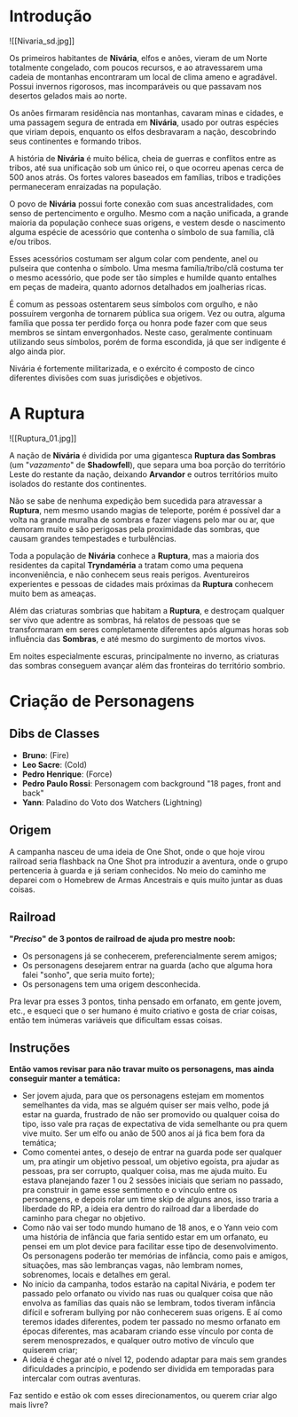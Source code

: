 # Introdução

![[Nivaria_sd.jpg]]

Os primeiros habitantes de **Nivária**, elfos e anões, vieram de um Norte totalmente congelado, com poucos recursos, e ao atravessarem uma cadeia de montanhas encontraram um local de clima ameno e agradável. Possui invernos rigorosos, mas incomparáveis ou que passavam nos desertos gelados mais ao norte.

Os anões firmaram residência nas montanhas, cavaram minas e cidades, e uma passagem segura de entrada em **Nivária**, usado por outras espécies que viriam depois, enquanto os elfos desbravaram a nação, descobrindo seus continentes e formando tribos.

A história de **Nivária** é muito bélica, cheia de guerras e conflitos entre as tribos, até sua unificação sob um único rei, o que ocorreu apenas cerca de 500 anos atrás. Os fortes valores baseados em famílias, tribos e tradições permaneceram enraizadas na população.

O povo de **Nivária** possui forte conexão com suas ancestralidades, com senso de pertencimento e orgulho. Mesmo com a nação unificada, a grande maioria da população conhece suas origens, e vestem desde o nascimento alguma espécie de acessório que contenha o símbolo de sua família, clã e/ou tribos.

Esses acessórios costumam ser algum colar com pendente, anel ou pulseira que contenha o símbolo. Uma mesma família/tribo/clã costuma ter o mesmo acessório, que pode ser tão simples e humilde quanto entalhes em peças de madeira, quanto adornos detalhados em joalherias ricas.

É comum as pessoas ostentarem seus símbolos com orgulho, e não possuírem vergonha de tornarem pública sua origem. Vez ou outra, alguma família que possa ter perdido força ou honra pode fazer com que seus membros se sintam envergonhados. Neste caso, geralmente continuam utilizando seus símbolos, porém de forma escondida, já que ser indigente é algo ainda pior.

Nivária é fortemente militarizada, e o exército é composto de cinco diferentes divisões com suas jurisdições e objetivos.


# A Ruptura

![[Ruptura_01.jpg]]

A nação de **Nivária** é dividida por uma gigantesca **Ruptura das Sombras** (um "*vazamento*" de **Shadowfell**), que separa uma boa porção do território Leste do restante da nação, deixando **Arvandor** e outros territórios muito isolados do restante dos continentes.

Não se sabe de nenhuma expedição bem sucedida para atravessar a **Ruptura**, nem mesmo usando magias de teleporte, porém é possível dar a volta na grande muralha de sombras e fazer viagens pelo mar ou ar, que demoram muito e são perigosas pela proximidade das sombras, que causam grandes tempestades e turbulências.

Toda a população de **Nivária** conhece a **Ruptura**, mas a maioria dos residentes da capital **Tryndaméria** a tratam como uma pequena inconveniência, e não conhecem seus reais perigos. Aventureiros experientes e pessoas de cidades mais próximas da **Ruptura** conhecem muito bem as ameaças.

Além das criaturas sombrias que habitam a **Ruptura**, e destroçam qualquer ser vivo que adentre as sombras, há relatos de pessoas que se transformaram em seres completamente diferentes após algumas horas sob influência das **Sombras**, e até mesmo do surgimento de mortos vivos.

Em noites especialmente escuras, principalmente no inverno, as criaturas das sombras conseguem avançar além das fronteiras do território sombrio.


# Criação de Personagens

## Dibs de Classes

- **Bruno**: (Fire)
- **Leo Sacre**: (Cold)
- **Pedro Henrique**: (Force)
- **Pedro Paulo Rossi**: Personagem com background "18 pages, front and back"
- **Yann**: Paladino do Voto dos Watchers (Lightning)

## Origem

A campanha nasceu de uma ideia de One Shot, onde o que hoje virou railroad seria flashback na One Shot pra introduzir a aventura, onde o grupo pertenceria à guarda e já seriam conhecidos. No meio do caminho me deparei com o Homebrew de Armas Ancestrais e quis muito juntar as duas coisas.

## Railroad

**"*Preciso*" de 3 pontos de railroad de ajuda pro mestre noob:**
- Os personagens já se conhecerem, preferencialmente serem amigos;
- Os personagens desejarem entrar na guarda (acho que alguma hora falei "sonho", que seria muito forte);
- Os personagens tem uma origem desconhecida.

Pra levar pra esses 3 pontos, tinha pensado em orfanato, em gente jovem, etc., e esqueci que o ser humano é muito criativo e gosta de criar coisas, então tem inúmeras variáveis que dificultam essas coisas.

## Instruções

**Então vamos revisar para não travar muito os personagens, mas ainda conseguir manter a temática:**
- Ser jovem ajuda, para que os personagens estejam em momentos semelhantes da vida, mas se alguém quiser ser mais velho, pode já estar na guarda, frustrado de não ser promovido ou qualquer coisa do tipo, isso vale pra raças de expectativa de vida semelhante ou pra quem vive muito. Ser um elfo ou anão de 500 anos aí já fica bem fora da temática;
- Como comentei antes, o desejo de entrar na guarda pode ser qualquer um, pra atingir um objetivo pessoal, um objetivo egoísta, pra ajudar as pessoas, pra ser corrupto, qualquer coisa, mas me ajuda muito. Eu estava planejando fazer 1 ou 2 sessões iniciais que seriam no passado, pra construir in game esse sentimento e o vínculo entre os personagens, e depois rolar um time skip de alguns anos, isso traria a liberdade do RP, a ideia era dentro do railroad dar a liberdade do caminho para chegar no objetivo.
- Como não vai ser todo mundo humano de 18 anos, e o Yann veio com uma história de infância que faria sentido estar em um orfanato, eu pensei em um plot device para facilitar esse tipo de desenvolvimento. Os personagens poderão ter memórias de infância, como pais e amigos, situações, mas são lembranças vagas, não lembram nomes, sobrenomes, locais e detalhes em geral.
- No início da campanha, todos estarão na capital Nivária, e podem ter passado pelo orfanato ou vivido nas ruas ou qualquer coisa que não envolva as famílias das quais não se lembram, todos tiveram infância difícil e sofreram bullying por não conhecerem suas origens. E aí como teremos idades diferentes, podem ter passado no mesmo orfanato em épocas diferentes, mas acabaram criando esse vínculo por conta de serem menosprezados, e qualquer outro motivo de vínculo que quiserem criar;
- A ideia é chegar até o nível 12, podendo adaptar para mais sem grandes dificuldades a princípio, e podendo ser dividida em temporadas para intercalar com outras aventuras.

Faz sentido e estão ok com esses direcionamentos, ou querem criar algo mais livre?


